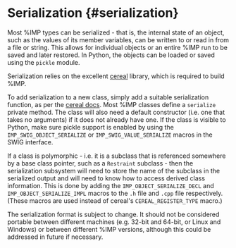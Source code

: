 Serialization {#serialization}
=============

Most %IMP types can be serialized - that is, the internal state of an object,
such as the values of its member variables, can be written to or read in from
a file or string. This allows for individual objects or an entire %IMP run
to be saved and later restored. In Python, the objects can be loaded or
saved using the `pickle` module.

Serialization relies on the excellent
[cereal](https://uscilab.github.io/cereal/) library, which is required to
build %IMP. 

To add serialization to a new class, simply add a suitable serialization
function, as per the
[cereal docs](https://uscilab.github.io/cereal/serialization_functions.html).
Most %IMP classes define a `serialize` private method. The class will also
need a default constructor (i.e. one that takes no arguments) if it does not
already have one. If the class is visible to Python, make sure pickle support
is enabled by using the `IMP_SWIG_OBJECT_SERIALIZE` or
`IMP_SWIG_VALUE_SERIALIZE` macros in the SWIG interface.

If a class is polymorphic - i.e. it is a subclass that is referenced somewhere
by a base class pointer, such as a `Restraint` subclass - then the
serialization subsystem will need to store the name of the subclass in the
serialized output and will need to know how to access derived class
information. This is done by adding the `IMP_OBJECT_SERIALIZE_DECL` and
`IMP_OBJECT_SERIALIZE_IMPL` macros to the `.h` file and `.cpp` file
respectively. (These macros are used instead of cereal's `CEREAL_REGISTER_TYPE`
macro.)

The serialization format is subject to change. It should not be considered
portable between different machines (e.g. 32-bit and 64-bit, or Linux and
Windows) or between different %IMP versions, although this could be addressed
in future if necessary.
